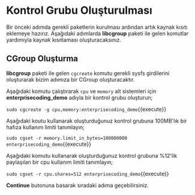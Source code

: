# Kontrol Grubu Oluşturulması

Bir önceki adımda gerekli paketlerin kurulması ardından artık kaynak kısıtı eklemeye hazırız. Aşağıdaki adımlarda **libcgroup** paketi ile gelen komutlar yardımıyla kaynak kısıtlaması oluşturacaksınız.

## CGroup Oluşturma

**libcgroup** paketi ile gelen `cgcreate` komutu gerekli sysfs girdilerini oluşturarak bizim adımıza bir CGroup oluşturacaktır.

Aşağıdaki komutu çalıştırarak `cpu` ve `memory` alt sistemleri için **enterprisecoding_demo** adıyla bir kontrol grubu oluşturun;

`sudo cgcreate -g cpu,memory:enterprisecoding_demo`{{execute}}

Aşağıdaki koutu kullanarak oluşturduğunuz kontrol grubuna 100MB'lık bir hafıza kullanım limiti tanımlayın;

`sudo cgset -r memory.limit_in_bytes=100000000 enterprisecoding_demo`{{execute}}

Aşağıdaki komutu kullanarak oluşturduğunuz kontrol grubuna %12'lik paylaşılan bir cpu kullanım limiti tanımlayın;

`sudo cgset -r cpu.shares=512 enterprisecoding_demo`{{execute}}

**Continue** butonuna basarak sıradaki adıma geçebilirsiniz.
